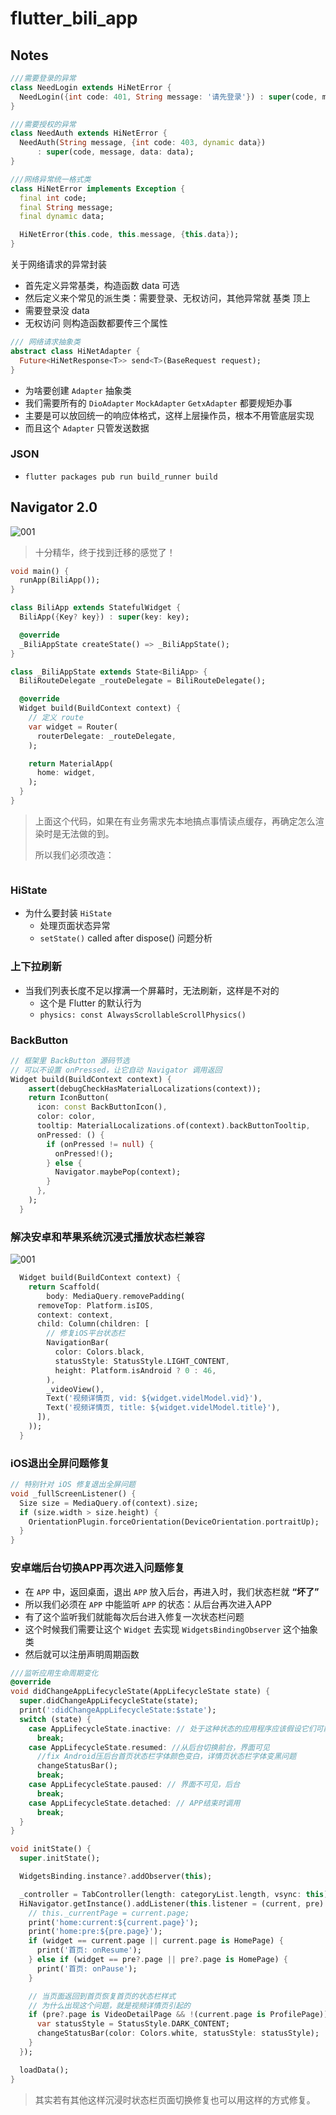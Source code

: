 # flutter_bili_app

## Notes

```dart
///需要登录的异常
class NeedLogin extends HiNetError {
  NeedLogin({int code: 401, String message: '请先登录'}) : super(code, message);
}

///需要授权的异常
class NeedAuth extends HiNetError {
  NeedAuth(String message, {int code: 403, dynamic data})
      : super(code, message, data: data);
}

///网络异常统一格式类
class HiNetError implements Exception {
  final int code;
  final String message;
  final dynamic data;

  HiNetError(this.code, this.message, {this.data});
}
```

关于网络请求的异常封装

- 首先定义异常基类，构造函数 data 可选
- 然后定义来个常见的派生类：需要登录、无权访问，其他异常就 基类 顶上
- 需要登录没 data
- 无权访问 则构造函数都要传三个属性

```dart
/// 网络请求抽象类
abstract class HiNetAdapter {
  Future<HiNetResponse<T>> send<T>(BaseRequest request);
}
```

- 为啥要创建 `Adapter` 抽象类
- 我们需要所有的 `DioAdapter` `MockAdapter` `GetxAdapter` 都要规矩办事
- 主要是可以放回统一的响应体格式，这样上层操作员，根本不用管底层实现
- 而且这个 `Adapter` 只管发送数据

### JSON

- `flutter packages pub run build_runner build`

## Navigator 2.0

![001](/images/docs/RouterDelegate.png)

> 十分精华，终于找到迁移的感觉了！

```dart
void main() {
  runApp(BiliApp());
}

class BiliApp extends StatefulWidget {
  BiliApp({Key? key}) : super(key: key);

  @override
  _BiliAppState createState() => _BiliAppState();
}

class _BiliAppState extends State<BiliApp> {
  BiliRouteDelegate _routeDelegate = BiliRouteDelegate();

  @override
  Widget build(BuildContext context) {
    // 定义 route
    var widget = Router(
      routerDelegate: _routeDelegate,
    );

    return MaterialApp(
      home: widget,
    );
  }
}
```

> 上面这个代码，如果在有业务需求先本地搞点事情读点缓存，再确定怎么渲染时是无法做的到。
>
> 所以我们必须改造：

```dart

```

### HiState

- 为什么要封装 `HiState`
  - 处理页面状态异常
  - `setState()` called after dispose() 问题分析

### 上下拉刷新

- 当我们列表长度不足以撑满一个屏幕时，无法刷新，这样是不对的
  - 这个是 Flutter 的默认行为
  - `physics: const AlwaysScrollableScrollPhysics()`

### BackButton

```dart
// 框架里 BackButton 源码节选
// 可以不设置 onPressed，让它自动 Navigator 调用返回
Widget build(BuildContext context) {
    assert(debugCheckHasMaterialLocalizations(context));
    return IconButton(
      icon: const BackButtonIcon(),
      color: color,
      tooltip: MaterialLocalizations.of(context).backButtonTooltip,
      onPressed: () {
        if (onPressed != null) {
          onPressed!();
        } else {
          Navigator.maybePop(context);
        }
      },
    );
  }
```

### 解决安卓和苹果系统沉浸式播放状态栏兼容

![001](doc/img/001.png)

```dart
  Widget build(BuildContext context) {
    return Scaffold(
        body: MediaQuery.removePadding(
      removeTop: Platform.isIOS,
      context: context,
      child: Column(children: [
        // 修复iOS平台状态栏
        NavigationBar(
          color: Colors.black,
          statusStyle: StatusStyle.LIGHT_CONTENT,
          height: Platform.isAndroid ? 0 : 46,
        ),
        _videoView(),
        Text('视频详情页, vid: ${widget.videlModel.vid}'),
        Text('视频详情页, title: ${widget.videlModel.title}'),
      ]),
    ));
  }
```

### iOS退出全屏问题修复

```dart
// 特别针对 iOS 修复退出全屏问题
void _fullScreenListener() {
  Size size = MediaQuery.of(context).size;
  if (size.width > size.height) {
    OrientationPlugin.forceOrientation(DeviceOrientation.portraitUp);
  }
}
```

### 安卓端后台切换APP再次进入问题修复

- 在 `APP` 中，返回桌面，退出 `APP` 放入后台，再进入时，我们状态栏就 **“坏了”**
- 所以我们必须在 `APP` 中能监听 `APP` 的状态：从后台再次进入APP
- 有了这个监听我们就能每次后台进入修复一次状态栏问题
- 这个时候我们需要让这个 `Widget` 去实现 `WidgetsBindingObserver` 这个抽象类
- 然后就可以注册声明周期函数

```dart
///监听应用生命周期变化
@override
void didChangeAppLifecycleState(AppLifecycleState state) {
  super.didChangeAppLifecycleState(state);
  print(':didChangeAppLifecycleState:$state');
  switch (state) {
    case AppLifecycleState.inactive: // 处于这种状态的应用程序应该假设它们可能在任何时候暂停。
      break;
    case AppLifecycleState.resumed: //从后台切换前台，界面可见
      //fix Android压后台首页状态栏字体颜色变白，详情页状态栏字体变黑问题
      changeStatusBar();
      break;
    case AppLifecycleState.paused: // 界面不可见，后台
      break;
    case AppLifecycleState.detached: // APP结束时调用
      break;
  }
}
```

```dart
void initState() {
  super.initState();

  WidgetsBinding.instance?.addObserver(this);

  _controller = TabController(length: categoryList.length, vsync: this);
  HiNavigator.getInstance().addListener(this.listener = (current, pre) {
    // this._currentPage = current.page;
    print('home:current:${current.page}');
    print('home:pre:${pre.page}');
    if (widget == current.page || current.page is HomePage) {
      print('首页: onResume');
    } else if (widget == pre?.page || pre?.page is HomePage) {
      print('首页: onPause');
    }

    // 当页面返回到首页恢复首页的状态栏样式
    // 为什么出现这个问题，就是视频详情页引起的
    if (pre?.page is VideoDetailPage && !(current.page is ProfilePage)) {
      var statusStyle = StatusStyle.DARK_CONTENT;
      changeStatusBar(color: Colors.white, statusStyle: statusStyle);
    }
  });

  loadData();
}
```

> 其实若有其他这样沉浸时状态栏页面切换修复也可以用这样的方式修复。
